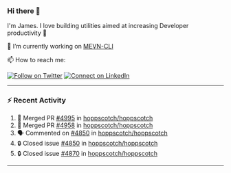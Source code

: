 ### Hi there 👋

I'm James. I love building utilities aimed at increasing Developer productivity :raised_hands: 

🔭 I’m currently working on [MEVN-CLI](https://github.com/madlabsinc/mevn-cli)

📫 How to reach me:

[![Follow on Twitter](https://img.shields.io/badge/--twitter?label=Twitter&logo=Twitter&style=social)](https://twitter.com/james_madhacks) [![Connect on LinkedIn](https://img.shields.io/badge/--linkedin?label=LinkedIn&logo=LinkedIn&style=social)](https://www.linkedin.com/in/jamesgeorge007)

---

### :zap: Recent Activity

<!--START_SECTION:activity-->
1. 🎉 Merged PR [#4995](https://github.com/hoppscotch/hoppscotch/pull/4995) in [hoppscotch/hoppscotch](https://github.com/hoppscotch/hoppscotch)
2. 🎉 Merged PR [#4958](https://github.com/hoppscotch/hoppscotch/pull/4958) in [hoppscotch/hoppscotch](https://github.com/hoppscotch/hoppscotch)
3. 🗣 Commented on [#4850](https://github.com/hoppscotch/hoppscotch/issues/4850#issuecomment-2796197210) in [hoppscotch/hoppscotch](https://github.com/hoppscotch/hoppscotch)
4. 🔒 Closed issue [#4850](https://github.com/hoppscotch/hoppscotch/issues/4850) in [hoppscotch/hoppscotch](https://github.com/hoppscotch/hoppscotch)
5. 🔒 Closed issue [#4870](https://github.com/hoppscotch/hoppscotch/issues/4870) in [hoppscotch/hoppscotch](https://github.com/hoppscotch/hoppscotch)
<!--END_SECTION:activity-->

---

<!--
**jamesgeorge007/jamesgeorge007** is a ✨ _special_ ✨ repository because its `README.md` (this file) appears on your GitHub profile.

Here are some ideas to get you started:

- 🌱 I’m currently learning ...
- 👯 I’m looking to collaborate on ...
- 🤔 I’m looking for help with ...
- 💬 Ask me about ...
- 😄 Pronouns: ...
- ⚡ Fun fact: ...
-->
